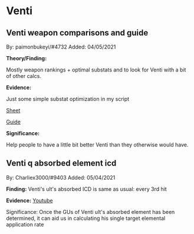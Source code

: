# Venti

## Venti weapon comparisons and guide

By: paimonbukeyi/#4732
Added: 04/05/2021

**Theory/Finding:**

Mostly weapon rankings + optimal substats and to look for Venti with a bit of other calcs.

**Evidence:**

Just some simple substat optimization in my script

[Sheet](https://docs.google.com/spreadsheets/d/1Z5UEfzhPpEyb_0ehjGj6z9W9oiQTr_bMcNL67XNvXW0/edit?usp=sharing)

[Guide](https://anneta-vershinina.gitbook.io/venti/)

**Significance:**

Help people to have a little bit better Venti than they otherwise would have.

## Venti q absorbed element icd

By: Charliex3000/#9403
Added: 05/04/2021

**Finding:**
Venti's ult's absorbed ICD is same as usual: every 3rd hit

**Evidence:**
[Youtube](https://youtu.be/nlxEcKJUfKA)

Significance: Once the GUs of Venti ult's absorbed element has been determined, it can aid us in calculating his single target elemental application rate
